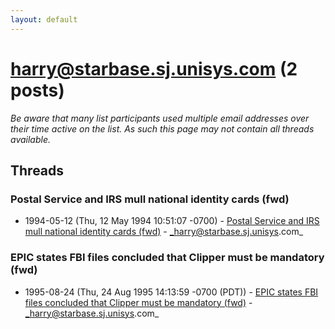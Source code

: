 ```yaml
---
layout: default
---
```


# harry@starbase.sj.unisys.com (2 posts)

_Be aware that many list participants used multiple email addresses over their time active on the list. As such this page may not contain all threads available._

## Threads

### Postal Service and IRS mull national identity cards (fwd)
+ 1994-05-12 (Thu, 12 May 1994 10:51:07 -0700) - [Postal Service and IRS mull national identity cards (fwd)](/archive/1994/05/4cbdca867b2abc7ae4800f3eecf26a9a2b451d50ae832bc4521aa8156681d5c0) - _harry@starbase.sj.unisys.com_

### EPIC states FBI files concluded that Clipper must be mandatory (fwd)
+ 1995-08-24 (Thu, 24 Aug 1995 14:13:59 -0700 (PDT)) - [EPIC states FBI files concluded that Clipper must be mandatory (fwd)](/archive/1995/08/1cbf40370241beea624bb8c8bc3bccee8db1f4a93ac4235e6428fa8dd6f9b469) - _harry@starbase.sj.unisys.com_

